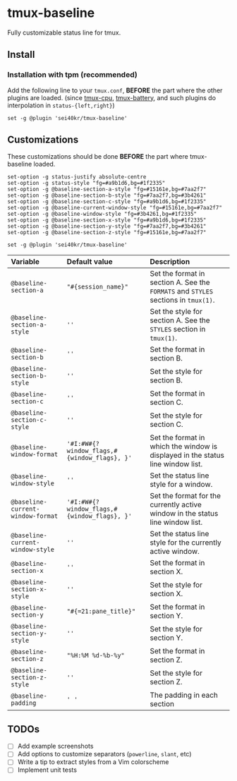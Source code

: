 # tmux-baseline

Fully customizable status line for tmux.

## Install

### Installation with tpm (recommended)

Add the following line to your `tmux.conf`, **BEFORE** the part where the other
plugins are loaded. (since [tmux-cpu](https://github.com/tmux-plugins/tmux-cpu),
[tmux-battery](https://github.com/tmux-plugins/tmux-battery), and such plugins 
do interpolation in `status-{left,right}`)

```tmux
set -g @plugin 'sei40kr/tmux-baseline'
```

## Customizations

These customizations should be done **BEFORE** the part where tmux-baseline
loaded.

```
set-option -g status-justify absolute-centre
set-option -g status-style "fg=#a9b1d6,bg=#1f2335"
set-option -g @baseline-section-a-style "fg=#15161e,bg=#7aa2f7"
set-option -g @baseline-section-b-style "fg=#7aa2f7,bg=#3b4261"
set-option -g @baseline-section-c-style "fg=#a9b1d6,bg=#1f2335"
set-option -g @baseline-current-window-style "fg=#15161e,bg=#7aa2f7"
set-option -g @baseline-window-style "fg=#3b4261,bg=#1f2335"
set-option -g @baseline-section-x-style "fg=#a9b1d6,bg=#1f2335"
set-option -g @baseline-section-y-style "fg=#7aa2f7,bg=#3b4261"
set-option -g @baseline-section-z-style "fg=#15161e,bg=#7aa2f7"

set -g @plugin 'sei40kr/tmux-baseline'
```

| Variable                          | Default value                               | Description                                                                        |
| :-------------------------------- | :------------------------------------------ | :--------------------------------------------------------------------------------- |
| `@baseline-section-a`             | `"#{session_name}"`                         | Set the format in section A. See the `FORMATS` and `STYLES` sections in `tmux(1)`. |
| `@baseline-section-a-style`       | `''`                                        | Set the style for section A. See the `STYLES` section in `tmux(1)`.                |
| `@baseline-section-b`             | `''`                                        | Set the format in section B.                                                       |
| `@baseline-section-b-style`       | `''`                                        | Set the style for section B.                                                       |
| `@baseline-section-c`             | `''`                                        | Set the format in section C.                                                       |
| `@baseline-section-c-style`       | `''`                                        | Set the style for section C.                                                       |
| `@baseline-window-format`         | `'#I:#W#{?window_flags,#{window_flags}, }'` | Set the format in which the window is displayed in the status line window list.    |
| `@baseline-window-style`          | `''`                                        | Set the status line style for a window.                                            |
| `@baseline-current-window-format` | `'#I:#W#{?window_flags,#{window_flags}, }'` | Set the format for the currently active window in the status line window list.     |
| `@baseline-current-window-style`  | `''`                                        | Set the status line style for the currently active window.                         |
| `@baseline-section-x`             | `''`                                        | Set the format in section X.                                                       |
| `@baseline-section-x-style`       | `''`                                        | Set the style for section X.                                                       |
| `@baseline-section-y`             | `"#{=21:pane_title}"`                       | Set the format in section Y.                                                       |
| `@baseline-section-y-style`       | `''`                                        | Set the style for section Y.                                                       |
| `@baseline-section-z`             | `"%H:%M %d-%b-%y"`                          | Set the format in section Z.                                                       |
| `@baseline-section-z-style`       | `''`                                        | Set the style for section Z.                                                       |
| `@baseline-padding`               | `' '`                                       | The padding in each section                                                        |

## TODOs

- [ ] Add example screenshots
- [ ] Add options to customize separators (`powerline`, `slant`, etc)
- [ ] Write a tip to extract styles from a Vim colorscheme
- [ ] Implement unit tests
